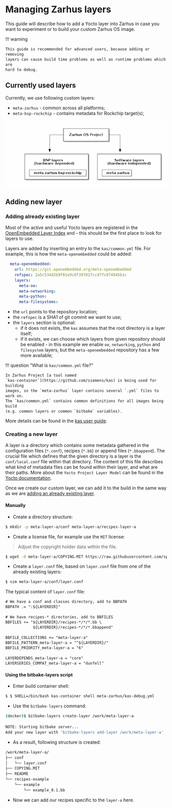 # Managing Zarhus layers

This guide will describe how to add a Yocto layer into Zarhus in case you want
to experiment or to build your custom Zarhus OS image.

!!! warning

    This guide is recommended for advanced users, because adding or removing
    layers can cause build time problems as well as runtime problems which are
    hard to debug.

## Currently used layers

Currently, we use following custom layers:
* `meta-zarhus` - common across all platforms;
* `meta-bsp-rockchip` - contains metadata for Rockchip target(s);

![zarhus-layers](./img/zarhus-layers.png)

<!--
@startditaa
                       +-------------------+
                       |                   |
                 +-----+ Zarhus OS Project +----+
                 |     |                   |    |
                 |     +-------------------+    |
                 |                              |
                 |                              |
                 v                              v
      +----------+----------------+   +---------+-----------------+
      |                           |   |                           |
      |       BSP layers          |   |      Software layers      |
      |   (hardware depended)     |   |   (hardware independed)   |
      |                           |   |                           |
      | +------------------------+|   | +------------+            |
      | |meta-zarhus-bsp-rockchip||   | | meta-zarhus|            |
      | +------------------------+|   | +------------+            |
      +---------------------------+   +---------------------------+

@endditaa
-->

## Adding new layer

### Adding already existing layer

Most of the active and useful Yocto layers are registered in the
[OpenEmbedded Layer Index](https://layers.openembedded.org/layerindex/branch/master/layers/)
and - this should be the first place to look for layers to use.

Layers are added by inserting an entry to the `kas/common.yml` file. For
example, this is how the `meta-openembedded` could be added:

```yml
  meta-openembedded:
    url: https://git.openembedded.org/meta-openembedded
    refspec: 2a5c534d2b9f01e9c0f39701fccd7fc874945b1c
    layers:
      meta-oe:
      meta-networking:
      meta-python:
      meta-filesystems:
```

* the `url` points to the repository location;
* the `refspec` is a SHA1 of git commit we want to use;
* the `layers` section is optional:
    - if it does not exists, the `kas` assumes that the root directory is a layer
    itself;
    - if it exists, we can choose which layers from given repository should be
    enabled - in this example we enable `oe`, `networking`, `python` and
    `filesystem` layers, but the `meta-openembedded` repository has a few more
    available;

!!! question "What is `kas/common.yml` file?"

    In Zarhus Project [a tool named
    `kas-container`](https://github.com/siemens/kas) is being used for building
    images, so the `meta-zarhus` layer contains several `.yml` files to work on.
    The `kas/common.yml` contains common definitions for all images being build
    (e.g. common layers or common `bitbake` variables).

More details can be found in the
[kas user guide](https://kas.readthedocs.io/en/latest/userguide.html).

### Creating a new layer

A layer is a directory which contains some metadata gathered in the
configuration files (`*.conf`), recipes (`*.bb`) or append files
(`*.bbappend`). The crucial file which defines that the given directory is a
layer is the `conf/local.conf` file within that directory. The content of this
file describes what kind of metadata files can be found within their layer, and
what are their paths. More about the `Yocto Project Layer Model` can be found
in the [Yocto documentation](https://docs.yoctoproject.org/singleindex.html#).

Once we create our custom layer, we can add it to the build in the same way as
we are [adding an already existing layer](#adding-already-existing-layer).

#### Manually

* Create a directory structure:

```bash
$ mkdir -p meta-layer-a/conf meta-layer-a/recipes-layer-a
```

* Create a license file, for example use the `MIT` license:

> Adjust the copyright holder data within the file.

```bash
$ wget -O meta-layer-a/COPYING.MIT https://raw.githubusercontent.com/spdx/license-list-data/master/text/MIT.txt
```

* Create a `layer.conf` file, based on `layer.conf` file from one of the
  already existing layers:

```bash
$ vim meta-layer-a/conf/layer.conf
```

The typical content of `layer.conf` file:

```bb
# We have a conf and classes directory, add to BBPATH
BBPATH .= ":${LAYERDIR}"

# We have recipes-* directories, add to BBFILES
BBFILES += "${LAYERDIR}/recipes-*/*/*.bb \
            ${LAYERDIR}/recipes-*/*/*.bbappend"

BBFILE_COLLECTIONS += "meta-layer-a"
BBFILE_PATTERN_meta-layer-a = "^${LAYERDIR}/"
BBFILE_PRIORITY_meta-layer-a = "6"

LAYERDEPENDS_meta-layer-a = "core"
LAYERSERIES_COMPAT_meta-layer-a = "dunfell"
```

#### Using the bitbake-layers script

* Enter build container shell:

```bash
$ $ SHELL=/bin/bash kas-container shell meta-zarhus/kas-debug.yml
```

* Use the `bitbake-layers` command:

```bash
(docker)$ bitbake-layers create-layer /work/meta-layer-a

NOTE: Starting bitbake server...
Add your new layer with 'bitbake-layers add-layer /work/meta-layer-a'
```

* As a result, following structure is created:

```bash
/work/meta-layer-a/
├── conf
│   └── layer.conf
├── COPYING.MIT
├── README
└── recipes-example
    └── example
        └── example_0.1.bb
```

* Now we can add our recipes specific to the `layer-a` here.
